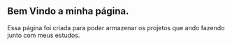 ## Bem Vindo a minha página.

Essa página foi criada para poder armazenar os projetos que ando fazendo junto com meus estudos.

<a href="">
